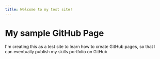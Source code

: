 ```yaml
---
title: Welcome to my test site!
---
```


# My sample GitHub Page

I'm creating this as a test site to learn how to create GitHub pages, so that I can eventually publish my skills portfolio on GitHub.

